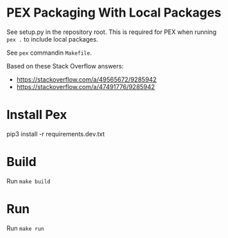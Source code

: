 # PEX Packaging With Local Packages

See setup.py in the repository root. This is required for PEX when running `pex .` to include local packages.

See `pex` commandin `Makefile`.

Based on these Stack Overflow answers:

- https://stackoverflow.com/a/49565672/9285942
- https://stackoverflow.com/a/47491776/9285942

# Install Pex

pip3 install -r requirements.dev.txt

# Build

Run `make build`

# Run

Run `make run`